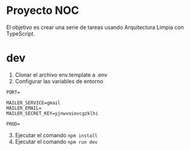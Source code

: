 # Proyecto NOC

El objetivo es crear una serie de tareas usando Arquitectura Limpia con TypeScript.

# dev
1. Clonar el archivo env.template a .env
2. Configurar las variables de entorno
  ```
  PORT=

  MAILER_SERVICE=gmail
  MAILER_EMAIL=
  MAILER_SECRET_KEY=yjnwvoiovcgzklhi

  PROD=
  ```
3. Ejecutar el comando ```npm install```
4. Ejecutar el comando ```npm run dev```